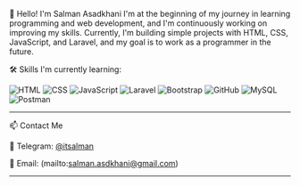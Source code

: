 
👋 Hello! I'm Salman Asadkhani
I'm at the beginning of my journey in learning programming and web development,
and I'm continuously working on improving my skills.
Currently, I'm building simple projects with HTML, CSS, JavaScript, and Laravel,
and my goal is to work as a programmer in the future.

🛠️ Skills I'm currently learning:

![HTML](https://img.shields.io/badge/-HTML5-E34F26?style=flat&logo=html5&logoColor=white)
![CSS](https://img.shields.io/badge/-CSS3-1572B6?style=flat&logo=css3&logoColor=white)
![JavaScript](https://img.shields.io/badge/-JavaScript-F7DF1E?style=flat&logo=javascript&logoColor=black)
![Laravel](https://img.shields.io/badge/-Laravel-FF2D20?style=flat&logo=laravel&logoColor=white)
![Bootstrap](https://img.shields.io/badge/-Bootstrap-7952B3?style=flat&logo=bootstrap&logoColor=white)
![GitHub](https://img.shields.io/badge/-GitHub-181717?style=flat&logo=github&logoColor=white)
![MySQL](https://img.shields.io/badge/-MySQL-4479A1?style=flat&logo=mysql&logoColor=white)
![Postman](https://img.shields.io/badge/-Postman-FF6C37?style=flat&logo=postman&logoColor=white)

---
📫 Contact Me

💬 Telegram: [@itsalman](https://t.me/itsalman)

📧 Email: (mailto:salman.asdkhani@gmail.com)

---



